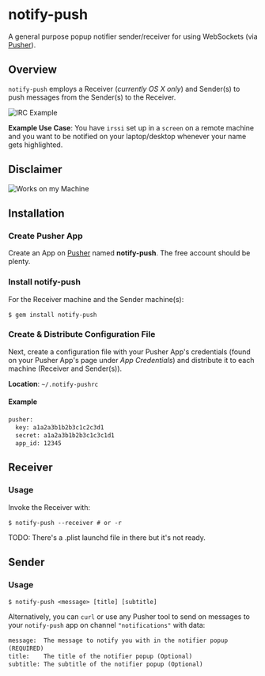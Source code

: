 # notify-push
A general purpose popup notifier sender/receiver for using WebSockets (via [Pusher](https://pusher.com)).

## Overview
`notify-push` employs a Receiver (*currently OS X only*) and Sender(s) to push messages from the Sender(s) to the Receiver.


![IRC Example](<img src='images/doc/terminal-notifier.png' width='359' height='121'/>)

**Example Use Case**:
You have `irssi` set up in a `screen` on a remote machine and you want to be notified on your laptop/desktop whenever your name gets highlighted.

## Disclaimer

![Works on my Machine](http://serve.eriknomitch.com/images/works-on-my-machine.jpg "Works on my Machine")

## Installation

### Create Pusher App
Create an App on [Pusher](https://pusher.com) named **notify-push**.  The free account should be plenty.

### Install notify-push
For the Receiver machine and the Sender machine(s):

```Shell
$ gem install notify-push
```

### Create & Distribute Configuration File
Next, create a configuration file with your Pusher App's credentials (found on your Pusher App's page under *App Credentials*) and distribute it to each machine (Receiver and Sender(s)).

**Location**: `~/.notify-pushrc`

#### Example

```YML
pusher:
  key: a1a2a3b1b2b3c1c2c3d1
  secret: a1a2a3b1b2b3c1c3c1d1
  app_id: 12345
```

## Receiver

### Usage
Invoke the Receiver with:

```Shell
$ notify-push --receiver # or -r
```

TODO: There's a .plist launchd file in there but it's not ready.

## Sender

### Usage

```Shell
$ notify-push <message> [title] [subtitle]
```

Alternatively, you can `curl` or use any Pusher tool to send on messages to your `notify-push` app on channel `"notifications"` with data:

```
message:  The message to notify you with in the notifier popup (REQUIRED)
title:    The title of the notifier popup (Optional)
subtitle: The subtitle of the notifier popup (Optional)
```
